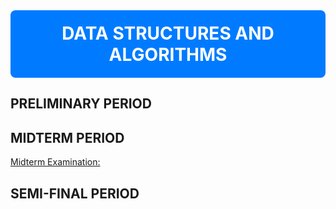<div align="center" style="background-color: #007BFF; color: white; padding: 20px; border-radius: 8px;">
  <h1 style="margin: 0;">DATA STRUCTURES AND ALGORITHMS</h1>
</div>

## PRELIMINARY PERIOD
## MIDTERM PERIOD
[Midterm Examination:](https://github.com/PetyrBob/Seller-Menu-Management-Sysrtem)
## SEMI-FINAL PERIOD
